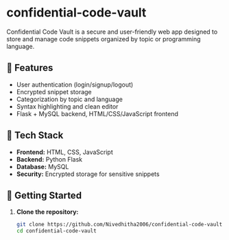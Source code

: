 # confidential-code-vault

Confidential Code Vault is a secure and user-friendly web app designed to store and manage code snippets organized by topic or programming language.

## 🔐 Features
- User authentication (login/signup/logout)
- Encrypted snippet storage
- Categorization by topic and language
- Syntax highlighting and clean editor
- Flask + MySQL backend, HTML/CSS/JavaScript frontend

## 📁 Tech Stack
- **Frontend:** HTML, CSS, JavaScript
- **Backend:** Python Flask
- **Database:** MySQL
- **Security:** Encrypted storage for sensitive snippets

## 🚀 Getting Started
1. **Clone the repository:**
   ```bash
   git clone https://github.com/Nivedhitha2006/confidential-code-vault.git
   cd confidential-code-vault
